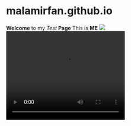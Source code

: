 # malamirfan.github.io
<div>
  <p>
    <hd1> <strong>Welcome</strong> to my <em>Test</em> <strong>Page</strong>
      <hd2> This is <strong>ME</strong>
        <img src="Photo on 9-9-22 at 8.58 AM.jpg"/>
        <video src="Video on 8-23-22 at 2.48 PM.mov" width="320" height="240" control>
          Video not supported
        </video>
      </p>
    </div>
    
